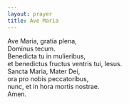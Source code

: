```yaml
---
layout: prayer
title: Ave Maria
---
```

Ave Maria, gratia plena,  
Dominus tecum.  
Benedicta tu in mulieribus,  
et benedictus fructus ventris tui, Iesus.  
Sancta Maria, Mater Dei,  
ora pro nobis peccatoribus,  
nunc, et in hora mortis nostrae.  
Amen.
